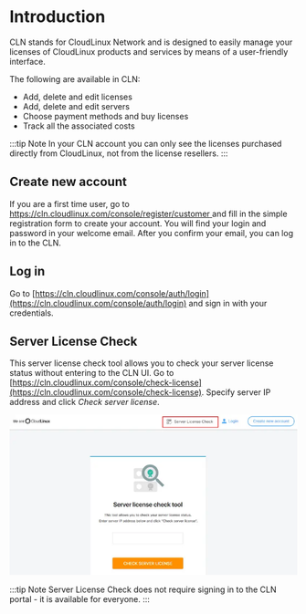 # Introduction


CLN stands for CloudLinux Network and is designed to easily manage your licenses of CloudLinux products and services by means of a user-friendly interface.

The following are available in CLN:

* Add, delete and edit licenses
* Add, delete and edit servers
* Choose payment methods and buy licenses
* Track all the associated costs

:::tip Note
In your CLN account you can only see the licenses purchased directly from CloudLinux, not from the license resellers.
:::


## Create new account


If you are a first time user, go to [https://cln.cloudlinux.com/console/register/customer ](https://cln.cloudlinux.com/console/register/customer) and fill in the simple registration form to create your account. You will find your login and password in your welcome email. After you confirm your email, you can log in to the CLN.

## Log in


Go to [https://cln.cloudlinux.com/console/auth/login](https://cln.cloudlinux.com/console/auth/login) and sign in with your credentials.

## Server License Check


This server license check tool allows you to check your server license status without entering to the CLN UI.
Go to [https://cln.cloudlinux.com/console/check-license](https://cln.cloudlinux.com/console/check-license). Specify server IP address and click _Check server license_.

![](/images/cln/introduction/serverlicensecheck_zoom70.webp)

:::tip Note
Server License Check does not require signing in to the CLN portal - it is available for everyone.
:::
